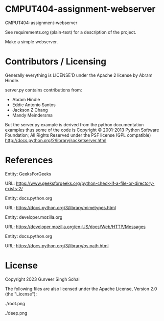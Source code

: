 <!-- 
Copyright 2023 Gurveer Singh Sohal

Licensed under the Apache License, Version 2.0 (the "License");
you may not use this file except in compliance with the License.
You may obtain a copy of the License at

    http://www.apache.org/licenses/LICENSE-2.0

Unless required by applicable law or agreed to in writing, software
distributed under the License is distributed on an "AS IS" BASIS,
WITHOUT WARRANTIES OR CONDITIONS OF ANY KIND, either express or implied.
See the License for the specific language governing permissions and
limitations under the License.
 -->

CMPUT404-assignment-webserver
=============================

CMPUT404-assignment-webserver

See requirements.org (plain-text) for a description of the project.

Make a simple webserver.

Contributors / Licensing
========================

Generally everything is LICENSE'D under the Apache 2 license by Abram Hindle.

server.py contains contributions from:

* Abram Hindle
* Eddie Antonio Santos
* Jackson Z Chang
* Mandy Meindersma 

But the server.py example is derived from the python documentation
examples thus some of the code is Copyright © 2001-2013 Python
Software Foundation; All Rights Reserved under the PSF license (GPL
compatible) http://docs.python.org/2/library/socketserver.html

References
==========

Entity: GeeksForGeeks

URL: https://www.geeksforgeeks.org/python-check-if-a-file-or-directory-exists-2/

Entity: docs.python.org

URL: https://docs.python.org/3/library/mimetypes.html

Entity: developer.mozilla.org

URL: https://developer.mozilla.org/en-US/docs/Web/HTTP/Messages

Entity: docs.python.org

URL: https://docs.python.org/3/library/os.path.html



License
=======

Copyright 2023 Gurveer Singh Sohal

The following files are also licensed under the Apache License, Version 2.0 (the "License");

./root.png

./deep.png